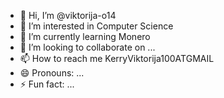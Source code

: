 - 👋 Hi, I’m @viktorija-o14
- 👀 I’m interested in Computer Science
- 🌱 I’m currently learning Monero
- 💞️ I’m looking to collaborate on ...
- 📫 How to reach me KerryViktorija100ATGMAIL
- 😄 Pronouns: ...
- ⚡ Fun fact: ...

<!---
viktorija-o14/viktorija-o14 is a ✨ special ✨ repository because its `README.md` (this file) appears on your GitHub profile.
You can click the Preview link to take a look at your changes.
--->
